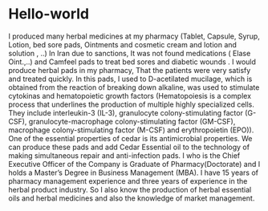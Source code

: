 # Hello-world
I produced many herbal medicines at my pharmacy (Tablet, Capsule, Syrup, Lotion, bed sore pads, Ointments and cosmetic cream and lotion and solution , ..) In Iran due to sanctions, It was not found medications ( Elase Oint.,..) and Camfeel pads to treat bed sores and diabetic wounds . I would produce herbal pads in my pharmacy, That the patients were very satisfy and treated quickly. In this pads, I used to D-acetilated mucilage, which is obtained from the reaction of breaking down alkaline, was used to stimulate cytokinas and hematopoietic growth factors (Hematopoiesis is a complex process that underlines the production of multiple highly specialized cells. They include interleukin-3 (IL-3), granulocyte colony-stimulating factor (G-CSF), granulocyte-macrophage colony-stimulating factor (GM-CSF), macrophage colony-stimulating factor (M-CSF) and erythropoietin (EPO)). One of the essential properties of cedar is its antimicrobial properties. We can produce these pads and add Cedar Essential oil to the technology of making simultaneous repair and anti-infection pads.
I who is the Chief Executive Officer of the Company is Graduate of Pharmacy(Doctorate) and I holds a Master’s Degree in Business Management (MBA). I have 15 years of pharmacy management experience and three years of experience in the herbal product industry. So I also know the production of herbal essential oils and herbal medicines and also the knowledge of market management.
